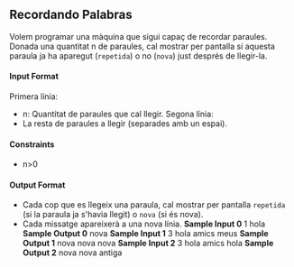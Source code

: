 ## Recordando Palabras
Volem programar una màquina que sigui capaç de recordar paraules. Donada una quantitat n de paraules, cal mostrar per pantalla si aquesta paraula ja ha aparegut (`repetida`) o no (`nova`) just després de llegir-la.
#### Input Format
Primera línia:
*   n: Quantitat de paraules que cal llegir.
Segona línia:
*   La resta de paraules a llegir (separades amb un espai).
#### Constraints
*   n\>0
#### Output Format
*   Cada cop que es llegeix una paraula, cal mostrar per pantalla `repetida` (si la paraula ja s'havia llegit) o `nova` (si és nova).
*   Cada missatge apareixerà a una nova línia.
**Sample Input 0**
1
hola
**Sample Output 0**
nova
**Sample Input 1**
3
hola amics meus
**Sample Output 1**
nova
nova
nova
**Sample Input 2**
3
hola amics hola
**Sample Output 2**
nova
nova
antiga
